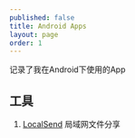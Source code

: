 ```yaml
---
published: false
title: Android Apps
layout: page
order: 1
---
```


记录了我在Android下使用的App

## 工具

1. [LocalSend](https://localsend.org) 局域网文件分享

